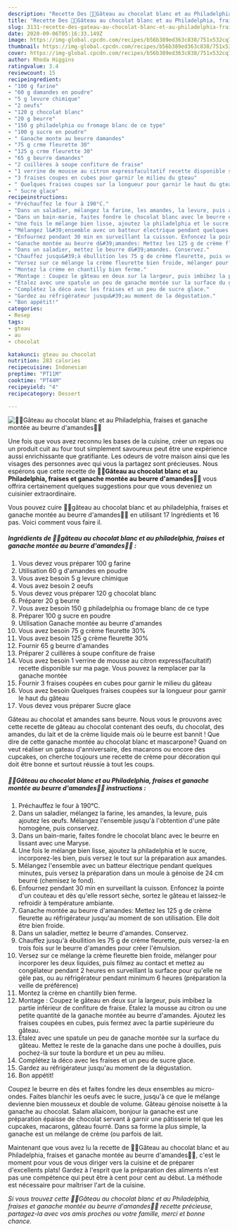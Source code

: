 ```yaml
---
description: "Recette Des 🍰🍓Gâteau au chocolat blanc et au Philadelphia, fraises et ganache montée au beurre d&amp;#39;amandes🍓🍰"
title: "Recette Des 🍰🍓Gâteau au chocolat blanc et au Philadelphia, fraises et ganache montée au beurre d&amp;#39;amandes🍓🍰"
slug: 3131-recette-des-gateau-au-chocolat-blanc-et-au-philadelphia-fraises-et-ganache-montee-au-beurre-d-and-39-amandes
date: 2020-09-06T05:16:33.149Z
image: https://img-global.cpcdn.com/recipes/b56b389ed363c838/751x532cq70/🍰🍓gateau-au-chocolat-blanc-et-au-philadelphia-fraises-et-ganache-montee-au-beurre-damandes🍓🍰-photo-principale-de-la-recette.jpg
thumbnail: https://img-global.cpcdn.com/recipes/b56b389ed363c838/751x532cq70/🍰🍓gateau-au-chocolat-blanc-et-au-philadelphia-fraises-et-ganache-montee-au-beurre-damandes🍓🍰-photo-principale-de-la-recette.jpg
cover: https://img-global.cpcdn.com/recipes/b56b389ed363c838/751x532cq70/🍰🍓gateau-au-chocolat-blanc-et-au-philadelphia-fraises-et-ganache-montee-au-beurre-damandes🍓🍰-photo-principale-de-la-recette.jpg
author: Rhoda Higgins
ratingvalue: 3.4
reviewcount: 15
recipeingredient:
- "100 g farine"
- "60 g damandes en poudre"
- "5 g levure chimique"
- "2 oeufs"
- "120 g chocolat blanc"
- "20 g beurre"
- "150 g philadelphia ou fromage blanc de ce type"
- "100 g sucre en poudre"
- " Ganache monte au beurre damandes"
- "75 g crme fleurette 30"
- "125 g crme fleurette 30"
- "65 g beurre damandes"
- "2 cuillères à soupe confiture de fraise"
- "1 verrine de mousse au citron expressfacultatif recette disponible sur ma page Vous pouvez la remplacer par la ganache monte"
- "3 fraises coupes en cubes pour garnir le milieu du gteau"
- " Quelques fraises coupes sur la longueur pour garnir le haut du gteau"
- " Sucre glace"
recipeinstructions:
- "Préchauffez le four à 190°C."
- "Dans un saladier, mélangez la farine, les amandes, la levure, puis ajoutez les œufs. Mélangez l&#39;ensemble jusqu&#39;à l&#39;obtention d&#39;une pâte homogène, puis conservez."
- "Dans un bain-marie, faites fondre le chocolat blanc avec le beurre en lissant avec une Maryse."
- "Une fois le mélange bien lisse, ajoutez la philadelphia et le sucre, incorporez-les bien, puis versez le tout sur la préparation aux amandes."
- "Mélangez l&#39;ensemble avec un batteur électrique pendant quelques minutes, puis versez la préparation dans un moule à génoise de 24 cm beurré (chemisez le fond)."
- "Enfournez pendant 30 min en surveillant la cuisson. Enfoncez la pointe d&#39;un couteau et dès qu&#39;elle ressort sèche, sortez le gâteau et laissez-le refroidir à température ambiante."
- "Ganache montée au beurre d&#39;amandes: Mettez les 125 g de crème fleurette au réfrigérateur jusqu&#39;au moment de son utilisation. Elle doit être bien froide."
- "Dans un saladier, mettez le beurre d&#39;amandes. Conservez."
- "Chauffez jusqu&#39;à ébullition les 75 g de crème fleurette, puis versez-la en trois fois sur le beurre d&#39;amandes pour créer l&#39;émulsion."
- "Versez sur ce mélange la crème fleurette bien froide, mélanger pour incorporer les deux liquides, puis filmez au contact et mettez au congélateur pendant 2 heures en surveillant la surface pour qu&#39;elle ne gèle pas, ou au réfrigérateur pendant minimum 6 heures (préparation la veille de préférence)"
- "Montez la crème en chantilly bien ferme."
- "Montage : Coupez le gâteau en deux sur la largeur, puis imbibez la partie inférieur de confiture de fraise. Étalez la mousse au citron ou une petite quantité de la ganache montée au beurre d&#39;amandes. Ajoutez les fraises coupées en cubes, puis fermez avec la partie supérieure du gâteau."
- "Étalez avec une spatule un peu de ganache montée sur la surface du gâteau. Mettez le reste de la ganache dans une poche à douilles, puis pochez-là sur toute la bordure et un peu au milieu."
- "Complétez la déco avec les fraises et un peu de sucre glace."
- "Gardez au réfrigérateur jusqu&#39;au moment de la dégustation."
- "Bon appétit!"
categories:
- Resep
tags:
- gteau
- au
- chocolat

katakunci: gteau au chocolat 
nutrition: 283 calories
recipecuisine: Indonesian
preptime: "PT11M"
cooktime: "PT44M"
recipeyield: "4"
recipecategory: Dessert

---
```



![🍰🍓Gâteau au chocolat blanc et au Philadelphia, fraises et ganache montée au beurre d&#39;amandes🍓🍰](https://img-global.cpcdn.com/recipes/b56b389ed363c838/751x532cq70/🍰🍓gateau-au-chocolat-blanc-et-au-philadelphia-fraises-et-ganache-montee-au-beurre-damandes🍓🍰-photo-principale-de-la-recette.jpg)

Une fois que vous avez reconnu les bases de la cuisine, créer un repas ou un produit cuit au four tout simplement savoureux peut être une expérience aussi enrichissante que gratifiante. Les odeurs de votre maison ainsi que les visages des personnes avec qui vous la partagez sont précieuses. Nous espérons que cette recette de <strong> 🍰🍓Gâteau au chocolat blanc et au Philadelphia, fraises et ganache montée au beurre d&#39;amandes🍓🍰 </strong> vous offrira certainement quelques suggestions pour que vous deveniez un cuisinier extraordinaire.

<!--inarticleads1-->

Vous pouvez cuire 🍰🍓gâteau au chocolat blanc et au philadelphia, fraises et ganache montée au beurre d&#39;amandes🍓🍰 en utilisant 17 Ingrédients et 16 pas. Voici comment vous faire il.

##### Ingrédients de 🍰🍓gâteau au chocolat blanc et au philadelphia, fraises et ganache montée au beurre d&#39;amandes🍓🍰 :

1. Vous devez vous préparer 100 g farine
1. Utilisation 60 g d&#39;amandes en poudre
1. Vous avez besoin 5 g levure chimique
1. Vous avez besoin 2 oeufs
1. Vous devez vous préparer 120 g chocolat blanc
1. Préparer 20 g beurre
1. Vous avez besoin 150 g philadelphia ou fromage blanc de ce type
1. Préparer 100 g sucre en poudre
1. Utilisation  Ganache montée au beurre d&#39;amandes
1. Vous avez besoin 75 g crème fleurette 30%
1. Vous avez besoin 125 g crème fleurette 30%
1. Fournir 65 g beurre d&#39;amandes
1. Préparer 2 cuillères à soupe confiture de fraise
1. Vous avez besoin 1 verrine de mousse au citron express(facultatif) recette disponible sur ma page. Vous pouvez la remplacer par la ganache montée
1. Fournir 3 fraises coupées en cubes pour garnir le milieu du gâteau
1. Vous avez besoin  Quelques fraises coupées sur la longueur pour garnir le haut du gâteau
1. Vous devez vous préparer  Sucre glace


Gâteau au chocolat et amandes sans beurre. Nous vous le prouvons avec cette recette de gâteau au chocolat contenant des oeufs, du chocolat, des amandes, du lait et de la crème liquide mais où le beurre est bannit ! Que dire de cette ganache montée au chocolat blanc et mascarpone? Quand on veut réaliser un gateau d&#39;anniversaire, des macarons ou encore des cupcakes, on cherche toujours une recette de crème pour décoration qui doit être bonne et surtout réussie à tout les coups. 

<!--inarticleads2-->

##### 🍰🍓Gâteau au chocolat blanc et au Philadelphia, fraises et ganache montée au beurre d&#39;amandes🍓🍰 instructions :

1. Préchauffez le four à 190°C.
1. Dans un saladier, mélangez la farine, les amandes, la levure, puis ajoutez les œufs. Mélangez l&#39;ensemble jusqu&#39;à l&#39;obtention d&#39;une pâte homogène, puis conservez.
1. Dans un bain-marie, faites fondre le chocolat blanc avec le beurre en lissant avec une Maryse.
1. Une fois le mélange bien lisse, ajoutez la philadelphia et le sucre, incorporez-les bien, puis versez le tout sur la préparation aux amandes.
1. Mélangez l&#39;ensemble avec un batteur électrique pendant quelques minutes, puis versez la préparation dans un moule à génoise de 24 cm beurré (chemisez le fond).
1. Enfournez pendant 30 min en surveillant la cuisson. Enfoncez la pointe d&#39;un couteau et dès qu&#39;elle ressort sèche, sortez le gâteau et laissez-le refroidir à température ambiante.
1. Ganache montée au beurre d&#39;amandes: Mettez les 125 g de crème fleurette au réfrigérateur jusqu&#39;au moment de son utilisation. Elle doit être bien froide.
1. Dans un saladier, mettez le beurre d&#39;amandes. Conservez.
1. Chauffez jusqu&#39;à ébullition les 75 g de crème fleurette, puis versez-la en trois fois sur le beurre d&#39;amandes pour créer l&#39;émulsion.
1. Versez sur ce mélange la crème fleurette bien froide, mélanger pour incorporer les deux liquides, puis filmez au contact et mettez au congélateur pendant 2 heures en surveillant la surface pour qu&#39;elle ne gèle pas, ou au réfrigérateur pendant minimum 6 heures (préparation la veille de préférence)
1. Montez la crème en chantilly bien ferme.
1. Montage : Coupez le gâteau en deux sur la largeur, puis imbibez la partie inférieur de confiture de fraise. Étalez la mousse au citron ou une petite quantité de la ganache montée au beurre d&#39;amandes. Ajoutez les fraises coupées en cubes, puis fermez avec la partie supérieure du gâteau.
1. Étalez avec une spatule un peu de ganache montée sur la surface du gâteau. Mettez le reste de la ganache dans une poche à douilles, puis pochez-là sur toute la bordure et un peu au milieu.
1. Complétez la déco avec les fraises et un peu de sucre glace.
1. Gardez au réfrigérateur jusqu&#39;au moment de la dégustation.
1. Bon appétit!


Coupez le beurre en dès et faites fondre les deux ensembles au micro-ondes. Faites blanchir les oeufs avec le sucre, jusqu&#39;à ce que le mélange devienne bien mousseux et double de volume. Gâteau génoise noisette à la ganache au chocolat. Salam allaicom, bonjour la ganache est une préparation épaisse de chocolat servant à garnir une pâtisserie tel que les cupcakes, macarons, gâteau fourré. Dans sa forme la plus simple, la ganache est un mélange de crème (ou parfois de lait. 

<!--inarticleads1-->

<p>
Maintenant que vous avez lu la recette de 🍰🍓Gâteau au chocolat blanc et au Philadelphia, fraises et ganache montée au beurre d&#39;amandes🍓🍰, c'est le moment pour vous de vous diriger vers la cuisine et de préparer d'excellents plats! Gardez à l'esprit que la préparation des aliments n'est pas une compétence qui peut être à cent pour cent au début. La méthode est nécessaire pour maîtriser l'art de la cuisine.
</p>

<p>
<i>Si vous trouvez cette 🍰🍓Gâteau au chocolat blanc et au Philadelphia, fraises et ganache montée au beurre d&#39;amandes🍓🍰 recette précieuse, partagez-la avec vos amis proches ou votre famille, merci et bonne chance.</i>
</p>
